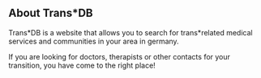 ## About Trans\*DB

Trans\*DB is a website that allows you to search for trans\*related medical services and communities in your area in germany.

If you are looking for doctors, therapists or other contacts for your transition, you have come to the right place!
